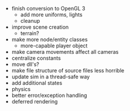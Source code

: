 * finish conversion to OpenGL 3
	* add more uniforms, lights
	* cleanup
* improve scene creation
	* terrain?
* make more node/entity classes
	* more-capable player object
* make camera movements affect all cameras
* centralize constants
* move dll's?
* make file structure of source files less horrible
* update sim in a thread-safe way
* add additional states
* physics
* better error/exception handling
* deferred rendering